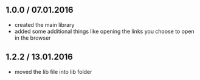 1.0.0 / 07.01.2016
------------------
- created the main library
- added some additional things like opening the links you choose to open in the browser

1.2.2 / 13.01.2016
------------------
- moved the lib file into lib folder
